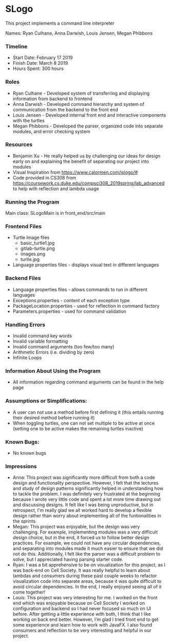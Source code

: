 SLogo
====

This project implements a command line interpreter

Names: Ryan Culhane, Anna Darwish, Louis Jensen, Megan Phibbons

### Timeline

* Start Date: February 17 2019
* Finish Date: March 8 2019
* Hours Spent: 300 hours

### Roles

* Ryan Culhane - Developed system of transferring and displaying information from backend to frontend
* Anna Darwish - Developed command hierarchy and system of communication from the backend to the front end
* Louis Jensen - Developed internal front end and interactive components with the turtles
* Megan Phibbons - Developed the parser, organized code into separate modules, and error checking system


### Resources 

* Benjamin Xu - He really helped us by challenging our ideas for design early on and explaining the benefit of separating our project into modules
* Visual Inspiration from https://www.calormen.com/jslogo/#
* Code provided in CS308 from https://coursework.cs.duke.edu/compsci308_2019spring/lab_advanced to help with reflection and lambda usage

### Running the Program

Main class: SLogoMain is in front_end/src/main

### Frontend Files

* Turtle Image files
    * basic_turtle1.jpg
    * gitlab-turtle.png
    * images.png
    * turtle.jpg
* Language properties files - displays visual text in different languages
    

### Backend Files

* Language properties files - allows commands to run in different languages
* Exceptions.properties - content of each exception type
* PackageLocation.properties - used for reflection in command factory
* Parameters.properties - used for command validation


### Handling Errors

* Invalid command key words
* Invalid variable formatting
* Invalid command arguments (too few/too many)
* Arithmetic Errors (i.e. dividing by zero)
* Infinite Loops

### Information About Using the Program

* All information regarding command arguments can be found in the help page

### Assumptions or Simplifications:

* A user can not use a method before first defining it (this entails running their desired method before running it)
* When toggling turtles, one can not set multiple to be active at once (setting one to be active makes the remaining turtles inactive)

### Known Bugs:

* No known bugs

### Impressions

* Anna: This project was significantly more difficult from both a code design and functionality perspective. However, I felt 
 that the lectures and study of design patterns significantly helped in understanding how to tackle the problem. I was definitely very 
 frustrated at the beginning because I wrote very little code and spent a lot more time drawing out and discussing designs. 
 It felt like I was being unproductive, but in retrospect, I'm really glad we all worked hard to develop a flexible design rather 
 than worry about implementing all of the funtionalities in the sprints.
* Megan: This project was enjoyable, but the design was very challenging. For example, implementing modules was a very difficult 
  design choice, but in the end, it forced us to follow better design practices. For example, we could not have any 
  circular dependencies, and separating into modules made it much easier to ensure that we did not do this. Additionally, I 
  felt like the parser was a difficult problem to solve, but I appreciated  having parsing starter code. 
* Ryan: I was a bit apprehensive to be on visualization for this project, as I was back-end on Cell Society. It was really helpful 
  to learn about lambdas and consumers during these past couple weeks to refactor visualization code into separate areas, 
  because it was quite difficult to avoid circular dependencies. In the end, I really enjoyed seeing all of it come together!
* Louis: This project was very interesting for me. I worked on the front end which was enjoyable because on Cell Society I worked on 
  configuration and backend so I had never focused so much on UI before. After getting a little experience with both, I think that I 
  like working on back end better. However, I’m glad I tried front end to get some experience and learn how to work with JavaFX. I also 
  found consumers and reflection to be very interesting and helpful in our project.

